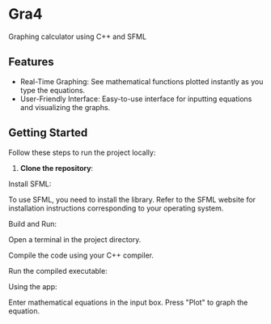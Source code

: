 # Gra4
Graphing calculator using C++ and SFML

## Features

- Real-Time Graphing: See mathematical functions plotted instantly as you type the equations.
- User-Friendly Interface: Easy-to-use interface for inputting equations and visualizing the graphs.


## Getting Started

Follow these steps to run the project locally:

1. **Clone the repository**:

Install SFML:

To use SFML, you need to install the library. Refer to the SFML website for installation instructions corresponding to your operating system.

Build and Run:

Open a terminal in the project directory.

Compile the code using your C++ compiler. 

Run the compiled executable:

Using the app:

Enter mathematical equations in the input box.
Press "Plot" to graph the equation.

